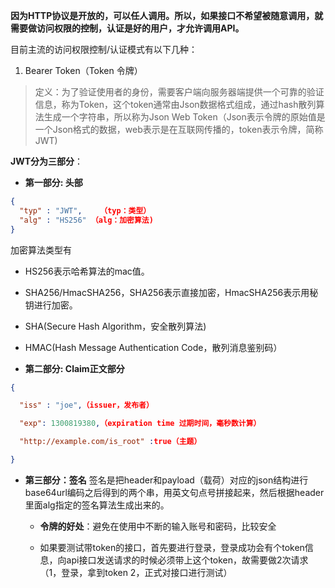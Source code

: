 **因为HTTP协议是开放的，可以任人调用。所以，如果接口不希望被随意调用，就需要做访问权限的控制，认证是好的用户，才允许调用API。**

目前主流的访问权限控制/认证模式有以下几种：

1. Bearer Token（Token 令牌）
> 定义：为了验证使用者的身份，需要客户端向服务器端提供一个可靠的验证信息，称为Token，这个token通常由Json数据格式组成，通过hash散列算法生成一个字符串，所以称为Json Web Token（Json表示令牌的原始值是一个Json格式的数据，web表示是在互联网传播的，token表示令牌，简称JWT)

**JWT分为三部分**：
* **第一部分: 头部**
```json
{
  "typ" : "JWT",    （typ：类型）
  "alg" : "HS256" （alg：加密算法)
}
```
加密算法类型有
* HS256表示哈希算法的mac值。
* SHA256/HmacSHA256，SHA256表示直接加密，HmacSHA256表示用秘钥进行加密。
* SHA(Secure Hash Algorithm，安全散列算法)
* HMAC(Hash Message Authentication Code，散列消息鉴别码）

* **第二部分: Claim正文部分**
```json
{

  "iss" : "joe",（issuer，发布者）

  "exp": 1300819380,（expiration time 过期时间，毫秒数计算）

  "http://example.com/is_root" :true（主题）

}
```

* **第三部分：签名**
签名是把header和payload（载荷）对应的json结构进行base64url编码之后得到的两个串，用英文句点号拼接起来，然后根据header里面alg指定的签名算法生成出来的。

	* **令牌的好处**：避免在使用中不断的输入账号和密码，比较安全

	* 如果要测试带token的接口，首先要进行登录，登录成功会有个token信息，向api接口发送请求的时候必须带上这个token，故需要做2次请求（1，登录，拿到token 2，正式对接口进行测试）